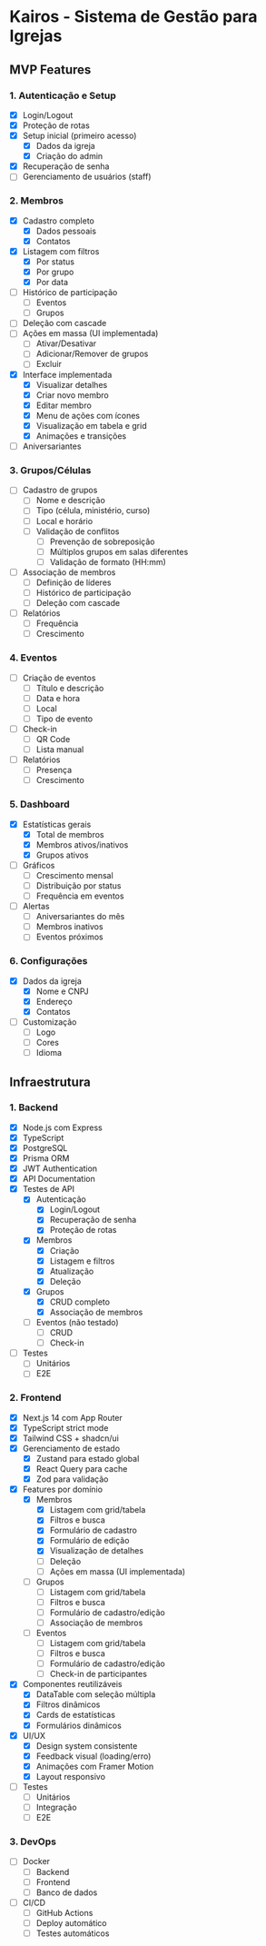 # Kairos - Sistema de Gestão para Igrejas

## MVP Features

### 1. Autenticação e Setup 
- [x] Login/Logout
- [x] Proteção de rotas
- [x] Setup inicial (primeiro acesso)
  - [x] Dados da igreja
  - [x] Criação do admin
- [x] Recuperação de senha
- [ ] Gerenciamento de usuários (staff)

### 2. Membros 
- [x] Cadastro completo
  - [x] Dados pessoais
  - [x] Contatos
- [x] Listagem com filtros
  - [x] Por status
  - [x] Por grupo
  - [x] Por data
- [ ] Histórico de participação
  - [ ] Eventos
  - [ ] Grupos
- [ ] Deleção com cascade
- [ ] Ações em massa (UI implementada)
  - [ ] Ativar/Desativar
  - [ ] Adicionar/Remover de grupos
  - [ ] Excluir
- [x] Interface implementada
  - [x] Visualizar detalhes
  - [x] Criar novo membro
  - [x] Editar membro
  - [x] Menu de ações com ícones
  - [x] Visualização em tabela e grid
  - [x] Animações e transições
- [ ] Aniversariantes

### 3. Grupos/Células 
- [ ] Cadastro de grupos
  - [ ] Nome e descrição
  - [ ] Tipo (célula, ministério, curso)
  - [ ] Local e horário
  - [ ] Validação de conflitos
    - [ ] Prevenção de sobreposição
    - [ ] Múltiplos grupos em salas diferentes
    - [ ] Validação de formato (HH:mm)
- [ ] Associação de membros
  - [ ] Definição de líderes
  - [ ] Histórico de participação
  - [ ] Deleção com cascade
- [ ] Relatórios
  - [ ] Frequência
  - [ ] Crescimento

### 4. Eventos 
- [ ] Criação de eventos
  - [ ] Título e descrição
  - [ ] Data e hora
  - [ ] Local
  - [ ] Tipo de evento
- [ ] Check-in
  - [ ] QR Code
  - [ ] Lista manual
- [ ] Relatórios
  - [ ] Presença
  - [ ] Crescimento

### 5. Dashboard
- [x] Estatísticas gerais
  - [x] Total de membros
  - [x] Membros ativos/inativos
  - [x] Grupos ativos
- [ ] Gráficos
  - [ ] Crescimento mensal
  - [ ] Distribuição por status
  - [ ] Frequência em eventos
- [ ] Alertas
  - [ ] Aniversariantes do mês
  - [ ] Membros inativos
  - [ ] Eventos próximos

### 6. Configurações
- [x] Dados da igreja
  - [x] Nome e CNPJ
  - [x] Endereço
  - [x] Contatos
- [ ] Customização
  - [ ] Logo
  - [ ] Cores
  - [ ] Idioma

## Infraestrutura

### 1. Backend
- [x] Node.js com Express
- [x] TypeScript
- [x] PostgreSQL
- [x] Prisma ORM
- [x] JWT Authentication
- [x] API Documentation
- [x] Testes de API
  - [x] Autenticação
    - [x] Login/Logout
    - [x] Recuperação de senha
    - [x] Proteção de rotas
  - [x] Membros
    - [x] Criação
    - [x] Listagem e filtros
    - [x] Atualização
    - [x] Deleção
  - [x] Grupos
    - [x] CRUD completo
    - [x] Associação de membros
  - [ ] Eventos (não testado)
    - [ ] CRUD
    - [ ] Check-in
- [ ] Testes
  - [ ] Unitários
  - [ ] E2E

### 2. Frontend
- [x] Next.js 14 com App Router
- [x] TypeScript strict mode
- [x] Tailwind CSS + shadcn/ui
- [x] Gerenciamento de estado
  - [x] Zustand para estado global
  - [x] React Query para cache
  - [x] Zod para validação
- [x] Features por domínio
  - [x] Membros
    - [x] Listagem com grid/tabela
    - [x] Filtros e busca
    - [x] Formulário de cadastro
    - [x] Formulário de edição
    - [x] Visualização de detalhes
    - [ ] Deleção
    - [ ] Ações em massa (UI implementada)
  - [ ] Grupos
    - [ ] Listagem com grid/tabela
    - [ ] Filtros e busca
    - [ ] Formulário de cadastro/edição
    - [ ] Associação de membros
  - [ ] Eventos
    - [ ] Listagem com grid/tabela
    - [ ] Filtros e busca
    - [ ] Formulário de cadastro/edição
    - [ ] Check-in de participantes
- [x] Componentes reutilizáveis
  - [x] DataTable com seleção múltipla
  - [x] Filtros dinâmicos
  - [x] Cards de estatísticas
  - [x] Formulários dinâmicos
- [x] UI/UX
  - [x] Design system consistente
  - [x] Feedback visual (loading/erro)
  - [x] Animações com Framer Motion
  - [x] Layout responsivo
- [ ] Testes
  - [ ] Unitários
  - [ ] Integração
  - [ ] E2E

### 3. DevOps
- [ ] Docker
  - [ ] Backend
  - [ ] Frontend
  - [ ] Banco de dados
- [ ] CI/CD
  - [ ] GitHub Actions
  - [ ] Deploy automático
  - [ ] Testes automáticos